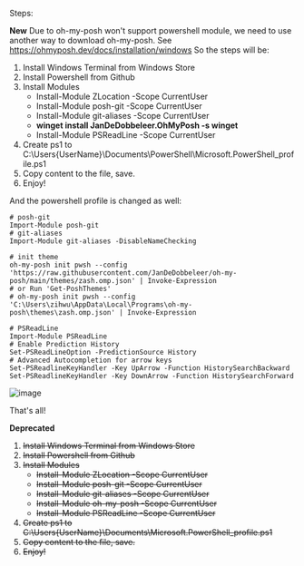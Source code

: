 Steps:



**New**
Due to oh-my-posh won't support powershell module, we need to use another way to download oh-my-posh. See https://ohmyposh.dev/docs/installation/windows
So the steps will be:
1. Install Windows Terminal from Windows Store
2. Install Powershell from Github
3. Install Modules
   - Install-Module ZLocation -Scope CurrentUser
   - Install-Module posh-git -Scope CurrentUser
   - Install-Module git-aliases -Scope CurrentUser
   - **winget install JanDeDobbeleer.OhMyPosh -s winget**
   - Install-Module PSReadLine -Scope CurrentUser
4. Create ps1 to C:\Users\{UserName}\Documents\PowerShell\Microsoft.PowerShell_profile.ps1
5. Copy content to the file, save.
6. Enjoy!

And the powershell profile is changed as well:

```
# posh-git
Import-Module posh-git
# git-aliases
Import-Module git-aliases -DisableNameChecking

# init theme
oh-my-posh init pwsh --config 'https://raw.githubusercontent.com/JanDeDobbeleer/oh-my-posh/main/themes/zash.omp.json' | Invoke-Expression
# or Run 'Get-PoshThemes'
# oh-my-posh init pwsh --config 'C:\Users\zihwu\AppData\Local\Programs\oh-my-posh\themes\zash.omp.json' | Invoke-Expression

# PSReadLine
Import-Module PSReadLine
# Enable Prediction History
Set-PSReadLineOption -PredictionSource History
# Advanced Autocompletion for arrow keys
Set-PSReadlineKeyHandler -Key UpArrow -Function HistorySearchBackward
Set-PSReadlineKeyHandler -Key DownArrow -Function HistorySearchForward
```
![image](https://github.com/WuZiHong/PowershellProfile/assets/21151832/1aa5c020-c566-4bfa-8f51-6c3d4a3a9614)

That's all!

**Deprecated**
1. ~~Install Windows Terminal from Windows Store~~
2. ~~Install Powershell from Github~~
3. ~~Install Modules~~
   - ~~Install-Module ZLocation -Scope CurrentUser~~
   - ~~Install-Module posh-git -Scope CurrentUser~~
   - ~~Install-Module git-aliases -Scope CurrentUser~~
   - ~~Install-Module oh-my-posh -Scope CurrentUser~~
   - ~~Install-Module PSReadLine -Scope CurrentUser~~
4. ~~Create ps1 to C:\Users\{UserName}\Documents\Microsoft.PowerShell_profile.ps1~~
5. ~~Copy content to the file, save.~~
6. ~~Enjoy!~~
